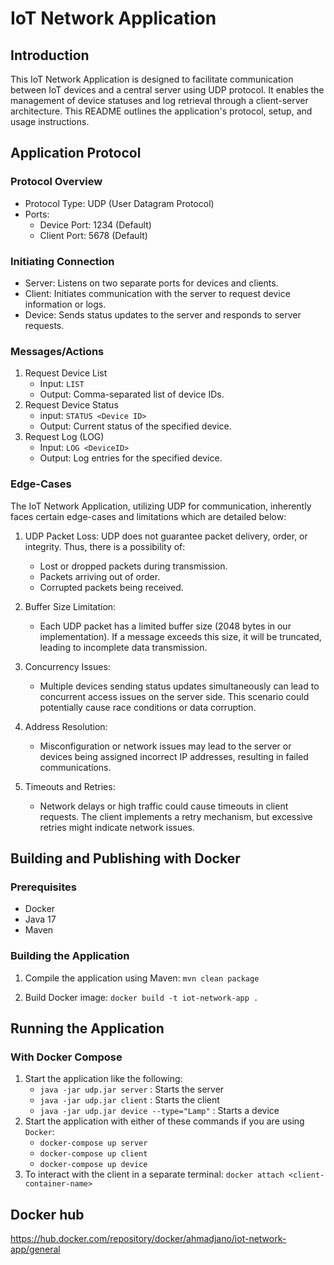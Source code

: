 # IoT Network Application
## Introduction
This IoT Network Application is designed to facilitate communication between IoT devices and a central server using UDP protocol. It enables the management of device statuses and log retrieval through a client-server architecture. This README outlines the application's protocol, setup, and usage instructions.

## Application Protocol
### Protocol Overview
- Protocol Type: UDP (User Datagram Protocol)
- Ports:
  - Device Port: 1234 (Default)
  - Client Port: 5678 (Default)

### Initiating Connection
- Server: Listens on two separate ports for devices and clients.
- Client: Initiates communication with the server to request device information or logs.
- Device: Sends status updates to the server and responds to server requests.

### Messages/Actions

1. Request Device List
   - Input: `LIST`
   - Output: Comma-separated list of device IDs.
2. Request Device Status
   - input: `STATUS <Device ID>`
   - Output: Current status of the specified device.
3. Request Log (LOG)
   - Input: `LOG <DeviceID>`
   - Output: Log entries for the specified device.

### Edge-Cases
  
The IoT Network Application, utilizing UDP for communication, inherently faces certain edge-cases and limitations which are detailed below:

1. UDP Packet Loss: UDP does not guarantee packet delivery, order, or integrity. Thus, there is a possibility of:
   - Lost or dropped packets during transmission.
   - Packets arriving out of order.
   - Corrupted packets being received.

2. Buffer Size Limitation:
   - Each UDP packet has a limited buffer size (2048 bytes in our implementation). If a message exceeds this size, it will be truncated, leading to incomplete data transmission.

3. Concurrency Issues:
   - Multiple devices sending status updates simultaneously can lead to concurrent access issues on the server side. This scenario could potentially cause race conditions or data corruption.

4. Address Resolution:
   - Misconfiguration or network issues may lead to the server or devices being assigned incorrect IP addresses, resulting in failed communications.

5. Timeouts and Retries:
   - Network delays or high traffic could cause timeouts in client requests. The client implements a retry mechanism, but excessive retries might indicate network issues.

## Building and Publishing with Docker
### Prerequisites
- Docker
- Java 17
- Maven
### Building the Application
1. Compile the application using Maven:
`mvn clean package`

2. Build Docker image:
`docker build -t iot-network-app .`

## Running the Application
### With Docker Compose
1. Start the application like the following:
   - `java -jar udp.jar server` : Starts the server
   - `java -jar udp.jar client` : Starts the client
   - `java -jar udp.jar device --type="Lamp"` : Starts a device
2. Start the application with either of these commands if you are using `Docker`:
   - `docker-compose up server`
   - `docker-compose up client`
   - `docker-compose up device`
2. To interact with the client in a separate terminal: `docker attach <client-container-name>`

## Docker hub
https://hub.docker.com/repository/docker/ahmadjano/iot-network-app/general